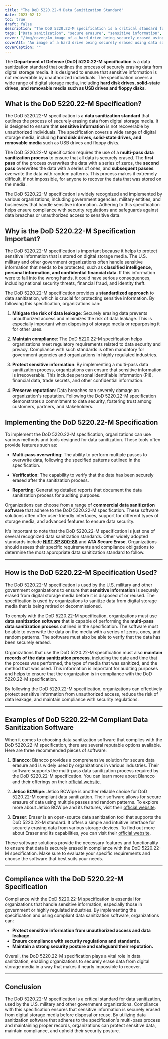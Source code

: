 ```yaml
---
title: "The DoD 5220.22-M Data Sanitization Standard"
date: 2023-02-12
toc: true
draft: false
description: "The DoD 5220.22-M specification is a critical standard for securely erasing sensitive information from digital storage media, widely used by the U.S. military and government organizations."
tags: ["Data sanitization", "secure erasure", "sensitive information", "data security", "digital storage media", "DoD 5220.22-M", "data protection", "data privacy", "information security", "data disposal", "data breach prevention", "data sanitization software", "digital security", "data destruction", "data management", "secure data erasure", "data recovery prevention", "cybersecurity", "data wiping", "information management", "secure disposal", "data destruction methods", "data sanitization process", "data overwrite", "data verification", "data sanitization standards", "data disposal best practices", "secure data disposal", "secure reuse", "data sanitization compliance", "secure data management"]
cover: "/img/cover/An_image_of_a_hard_drive_being_securely_erased_using_data.png"
coverAlt: "An image of a hard drive being securely erased using data sanitization software, with a padlock or a shield symbolizing security in the foreground"
coverCaption: ""
---
```


The **Department of Defense (DoD) 5220.22-M specification** is a data sanitization standard that outlines the process of securely erasing data from digital storage media. It is designed to ensure that sensitive information is not recoverable by unauthorized individuals. The specification covers a wide range of digital storage media, including **hard disk drives, solid-state drives, and removable media such as USB drives and floppy disks**.

## What is the DoD 5220.22-M Specification?

The DoD 5220.22-M specification is a **data sanitization standard** that outlines the process of securely erasing data from digital storage media. It is designed to ensure that **sensitive information** is not recoverable by unauthorized individuals. The specification covers a wide range of digital storage media, including **hard disk drives, solid-state drives, and removable media** such as USB drives and floppy disks.

The DoD 5220.22-M specification requires the use of a **multi-pass data sanitization process** to ensure that all data is securely erased. The **first pass** of the process overwrites the data with a series of zeros, the **second pass** overwrites the data with a series of ones, and **subsequent passes** overwrite the data with random patterns. This process makes it extremely difficult, if not impossible, for anyone to recover the data that was stored on the media.

The DoD 5220.22-M specification is widely recognized and implemented by various organizations, including government agencies, military entities, and businesses that handle sensitive information. Adhering to this specification helps ensure compliance with security regulations and safeguards against data breaches or unauthorized access to sensitive data.

## Why is the DoD 5220.22-M Specification Important?

The DoD 5220.22-M specification is important because it helps to protect sensitive information that is stored on digital storage media. The U.S. military and other government organizations often handle sensitive information that needs to be protected, such as **classified intelligence, personal information, and confidential financial data**. If this information were to fall into the wrong hands, it could have serious consequences, including national security threats, financial fraud, and identity theft.

The DoD 5220.22-M specification provides a **standardized approach** to data sanitization, which is crucial for protecting sensitive information. By following this specification, organizations can:

1. **Mitigate the risk of data leakage**: Securely erasing data prevents unauthorized access and minimizes the risk of data leakage. This is especially important when disposing of storage media or repurposing it for other uses.

2. **Maintain compliance**: The DoD 5220.22-M specification helps organizations meet regulatory requirements related to data security and privacy. Compliance with such standards is often mandatory for government agencies and organizations in highly regulated industries.

3. **Protect sensitive information**: By implementing a multi-pass data sanitization process, organizations can ensure that sensitive information is irrecoverable. This includes personal identifiable information (PII), financial data, trade secrets, and other confidential information.

4. **Preserve reputation**: Data breaches can severely damage an organization's reputation. Following the DoD 5220.22-M specification demonstrates a commitment to data security, fostering trust among customers, partners, and stakeholders.

## Implementing the DoD 5220.22-M Specification

To implement the DoD 5220.22-M specification, organizations can use various methods and tools designed for data sanitization. These tools often provide features such as:

- **Multi-pass overwriting**: The ability to perform multiple passes to overwrite data, following the specified patterns outlined in the specification.

- **Verification**: The capability to verify that the data has been securely erased after the sanitization process.

- **Reporting**: Generating detailed reports that document the data sanitization process for auditing purposes.

Organizations can choose from a range of **commercial data sanitization software** that adhere to the DoD 5220.22-M specification. These software solutions often offer user-friendly interfaces, support for different types of storage media, and advanced features to ensure data security.

It's important to note that the DoD 5220.22-M specification is just one of several recognized data sanitization standards. Other widely adopted standards include [**NIST SP 800-88**](https://simeononsecurity.com/articles/nist-800-88-ways-of-sanitizing-removable-media/) and **ATA Secure Erase**. Organizations should assess their specific requirements and compliance obligations to determine the most appropriate data sanitization standard to follow.

______

## How is the DoD 5220.22-M Specification Used?

The DoD 5220.22-M specification is used by the U.S. military and other government organizations to ensure that **sensitive information** is securely erased from digital storage media before it is disposed of or reused. The specification is used by organizations to sanitize data from digital storage media that is being retired or decommissioned.

To comply with the DoD 5220.22-M specification, organizations must use **data sanitization software** that is capable of performing the **multi-pass data sanitization process** outlined in the specification. The software must be able to overwrite the data on the media with a series of zeros, ones, and random patterns. The software must also be able to verify that the data has been securely erased.

Organizations that use the DoD 5220.22-M specification must also **maintain records of the data sanitization process**, including the date and time that the process was performed, the type of media that was sanitized, and the method that was used. This information is important for auditing purposes and helps to ensure that the organization is in compliance with the DoD 5220.22-M specification.

By following the DoD 5220.22-M specification, organizations can effectively protect sensitive information from unauthorized access, reduce the risk of data leakage, and maintain compliance with security regulations.

______

## Examples of DoD 5220.22-M Compliant Data Sanitization Software

When it comes to choosing data sanitization software that complies with the DoD 5220.22-M specification, there are several reputable options available. Here are three recommended pieces of software:

1. **Blancco**: Blancco provides a comprehensive solution for secure data erasure and is widely used by organizations in various industries. Their software supports the multi-pass data sanitization process required by the DoD 5220.22-M specification. You can learn more about Blancco and their offerings on their [official website](https://www.blancco.com/).

2. **Jetico BCWipe**: Jetico BCWipe is another reliable choice for DoD 5220.22-M compliant data sanitization. Their software allows for secure erasure of data using multiple passes and random patterns. To explore more about Jetico BCWipe and its features, visit their [official website](https://www.jetico.com/products/personal-privacy/bcwipe).

3. **Eraser**: Eraser is an open-source data sanitization tool that supports the DoD 5220.22-M standard. It offers a simple and intuitive interface for securely erasing data from various storage devices. To find out more about Eraser and its capabilities, you can visit their [official website](https://eraser.heidi.ie/).

These software solutions provide the necessary features and functionality to ensure that data is securely erased in compliance with the DoD 5220.22-M specification. Make sure to evaluate your specific requirements and choose the software that best suits your needs.

______

## Compliance with the DoD 5220.22-M Specification

Compliance with the DoD 5220.22-M specification is essential for organizations that handle sensitive information, especially those in government or highly regulated industries. By implementing the specification and using compliant data sanitization software, organizations can:

- **Protect sensitive information from unauthorized access and data leakage.**
- **Ensure compliance with security regulations and standards.**
- **Maintain a strong security posture and safeguard their reputation.**

Overall, the DoD 5220.22-M specification plays a vital role in data sanitization, enabling organizations to securely erase data from digital storage media in a way that makes it nearly impossible to recover.

______

## Conclusion

The DoD 5220.22-M specification is a critical standard for data sanitization, used by the U.S. military and other government organizations. Compliance with this specification ensures that sensitive information is securely erased from digital storage media before disposal or reuse. By utilizing data sanitization software that adheres to the specification's multi-pass process and maintaining proper records, organizations can protect sensitive data, maintain compliance, and uphold their security posture.
